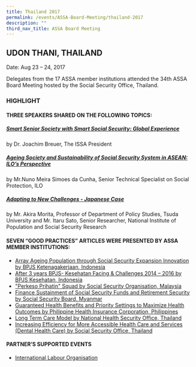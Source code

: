 ```yaml
---
title: Thailand 2017
permalink: /events/ASSA-Board-Meeting/thailand-2017
description: ""
third_nav_title: ASSA Board Meeting
---
```

## UDON THANI, THAILAND
Date: Aug 23 – 24, 2017

Delegates from the 17 ASSA member institutions attended the 34th ASSA Board Meeting hosted by the Social Security Office, Thailand.
### HIGHLIGHT
#### THREE SPEAKERS SHARED ON THE FOLLOWING TOPICS:
##### [Smart Senior Society with Smart Social Security: Global Experience](/files/ASSA%20Board%20Meeting/Thailand%202017/Smart%20Senior%20Society%20with%20Smart%20Social%20Security%20Global%20Experience.pdf)
by Dr. Joachim Breuer, The ISSA President

##### [Ageing Society and Sustainability of Social Security System in ASEAN: ILO’s Perspective](/files/ASSA%20Board%20Meeting/Thailand%202017/Ageing%20Society%20and%20Sustainability%20of%20Social%20Security%20System%20in%20ASEAN%20ILOs%20Perspective.pdf)
by Mr.Nuno Meira Simoes da Cunha, Senior Technical Specialist on Social Protection, ILO

##### [Adapting to New Challenges - Japanese Case](/files/ASSA%20Board%20Meeting/Thailand%202017/Adapting%20to%20New%20Challenges%20-%20Japanese%20Case.pdf)
by Mr. Akira Morita, Professor of Department of Policy Studies, Tsuda University and Mr. Itaru Sato, Senior Researcher, National Institute of Population and Social Security Research

#### SEVEN “GOOD PRACTICES” ARTICLES WERE PRESENTED BY ASSA MEMBER INSTITUTIONS:
* [Array Ageing Population through Social Security Expansion Innovation by BPJS Ketenagakerjaan, Indonesia](/files/ASSA%20Board%20Meeting/Thailand%202017/Array%20Ageing%20Population%20through%20Social%20Security%20Expansion%20Innovation%20by%20BPJS%20Ketenagakerjaan.pdf)
* [After 3 years BPJS- Kesehatan Facing & Challenges 2014 – 2016 by BPJS Kesehatan, Indonesia](/files/ASSA%20Board%20Meeting/Thailand%202017/After%203%20years%20BPJS-%20Kesehatan%20Facing%20&%20Challenges%202014%20–%202016%20by%20BPJS%20Kesehatan,%20Indonesia.pdf)
* ["Perkeso Prihatin" Squad by Social Security Organisation, Malaysia](/files/ASSA%20Board%20Meeting/Thailand%202017/Perkeso%20Prihatin%20Squad%20by%20Social%20Security%20Organisation,%20Malaysia.pdf)
* [Finance Sustainment of Social Security Funds and Retirement Security by Social Security Board, Myanmar](/files/ASSA%20Board%20Meeting/Thailand%202017/Finance%20Sustainment%20of%20Social%20Security%20Funds%20and%20Retirement%20Security%20by%20Social%20Security%20Board.pdf)
* [Guaranteed Health Benefits and Priority Settings to Maximize Health Outcomes by Philippine Health Insurance Corporation, Philippines](/files/ASSA%20Board%20Meeting/Thailand%202017/Guaranteed%20Health%20Benefits%20and%20Priority%20Settings%20to%20Maximize%20Health%20Outcomes.pdf)
* [Long Term Care Model by National Health Security Office, Thailand](/files/ASSA%20Board%20Meeting/Thailand%202017/Long%20Term%20Care%20Model%20by%20National%20Health%20Security%20Office,%20Thailand.pdf)
* [Increasing Efficiency for More Accessible Health Care and Services (Dental Health Care) by Social Security Office, Thailand](/files/ASSA%20Board%20Meeting/Thailand%202017/Increasing%20Efficiency%20for%20More%20Accessible%20Health%20Care%20and%20Services%20(Dental%20Health%20Care).pdf)


#### PARTNER’S SUPPORTED EVENTS
* [International Labour Organisation](/files/ASSA%20Board%20Meeting/Thailand%202017/International%20Labour%20Organisation.pdf)